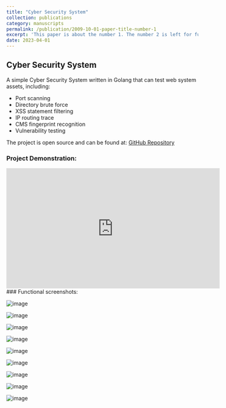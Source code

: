 ```yaml
---
title: "Cyber Security System"
collection: publications
category: manuscripts
permalink: /publication/2009-10-01-paper-title-number-1
excerpt: 'This paper is about the number 1. The number 2 is left for future work.'
date: 2023-04-01
---
```


## Cyber Security System

A simple Cyber Security System written in Golang that can test web system assets, including:

- Port scanning
- Directory brute force
- XSS statement filtering
- IP routing trace
- CMS fingerprint recognition
- Vulnerability testing

The project is open source and can be found at: [GitHub Repository](https://github.com/crabin/graduation-design)

### Project Demonstration:

<iframe width="560" height="315" src="https://www.youtube.com/embed/0xJkauMfK5I" frameborder="0" allow="accelerometer; autoplay; encrypted-media; gyroscope; picture-in-picture" allowfullscreen></iframe>
### Functional screenshots:

![image](cyber_security_system/1.png)

![image](cyber_security_system/2.png)

![image](cyber_security_system/3.png)

![image](cyber_security_system/4.png)

![image](cyber_security_system/5.png)

![image](cyber_security_system/6.png)

![image](cyber_security_system/7.png)

![image](cyber_security_system/8.png)

![image](cyber_security_system/9.png)